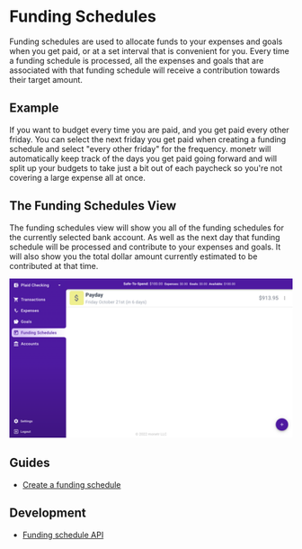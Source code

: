 # Funding Schedules

Funding schedules are used to allocate funds to your expenses and goals when you get paid, or at a set interval that is
convenient for you. Every time a funding schedule is processed, all the expenses and goals that are associated with that
funding schedule will receive a contribution towards their target amount.

## Example

If you want to budget every time you are paid, and you get paid every other friday. You can select the next friday you
get paid when creating a funding schedule and select "every other friday" for the frequency. monetr will automatically
keep track of the days you get paid going forward and will split up your budgets to take just a bit out of each paycheck
so you're not covering a large expense all at once.

## The Funding Schedules View

The funding schedules view will show you all of the funding schedules for the currently selected bank account. As 
well as the next day that funding schedule will be processed and contribute to your expenses and goals. It will also 
show you the total dollar amount currently estimated to be contributed at that time.

![Funding schedules view](assets/funding_view_with_contribution.png)

## Guides

- [Create a funding schedule](./adding.md)

## Development

- [Funding schedule API](../../developing/api/resources/funding_schedules.md)
